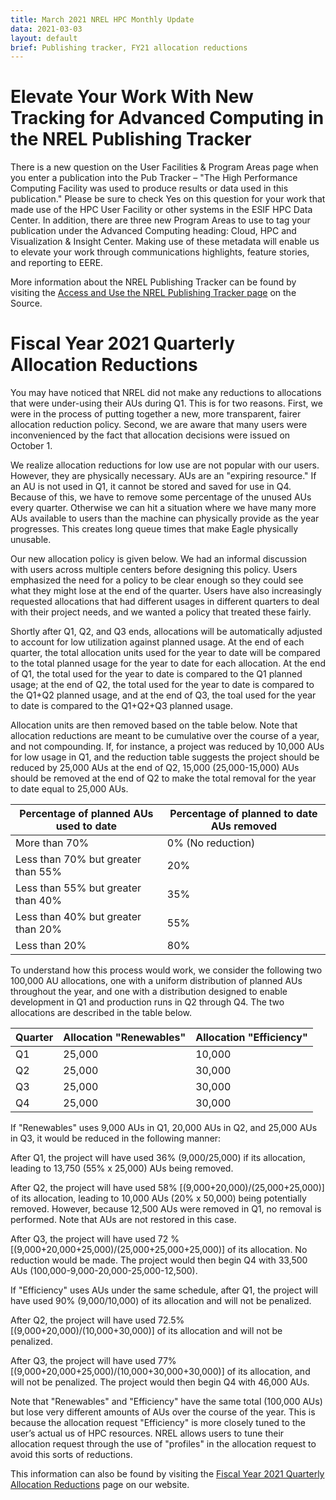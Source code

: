 ```yaml
---
title: March 2021 NREL HPC Monthly Update
data: 2021-03-03
layout: default
brief: Publishing tracker, FY21 allocation reductions
---
```


# Elevate Your Work With New Tracking for Advanced Computing in the NREL Publishing Tracker

There is a new question on the User Facilities & Program Areas page when you enter a publication into the Pub Tracker 
– "The High Performance Computing Facility was used to produce results or data used in this publication." Please be 
sure to check Yes on this question for your work that made use of the HPC User Facility or other systems in the ESIF 
HPC Data Center. In addition, there are three new Program Areas to use to tag your publication under the Advanced 
Computing heading: Cloud, HPC and Visualization & Insight Center. Making use of these metadata will enable us to 
elevate your work through communications highlights, feature stories, and reporting to EERE.

More information about the NREL Publishing Tracker can  be found by visiting the 
[Access and Use the NREL Publishing Tracker page](https://thesource.nrel.gov/publishing/) on the Source. 


# Fiscal Year 2021 Quarterly Allocation Reductions

You may have noticed that NREL did not make any reductions to allocations that were under-using their AUs during Q1. 
This is for two reasons. First, we were in the process of putting together a new, more transparent, fairer allocation 
reduction policy. Second, we are aware that many users were inconvenienced by the fact that allocation decisions were 
issued on October 1.
 
We realize allocation reductions for low use are not popular with our users. However, they are physically necessary. AUs 
are an "expiring resource." If an AU is not used in Q1, it cannot be stored and saved for use in Q4. Because of this, 
we have to remove some percentage of the unused AUs every quarter. Otherwise we can hit a situation where we have many 
more AUs available to users than the machine can physically provide as the year progresses. This creates long queue times 
that make Eagle physically unusable.
 
Our new allocation policy is given below.  We had an informal discussion with users across multiple centers before designing 
this policy. Users emphasized the need for a policy to be clear enough so they could see what they might lose at the end of 
the quarter. Users have also increasingly requested allocations that had different usages in different quarters to deal with 
their project needs, and we wanted a policy that treated these fairly.     
 
Shortly after Q1, Q2, and Q3 ends, allocations will be automatically adjusted to account for low utilization against 
planned usage. At the end of each quarter, the total allocation units used for the year to date will be compared to 
the total planned usage for the year to date for each allocation. At the end of Q1, the total used for the year to 
date is compared to the Q1 planned usage; at the end of Q2, the total used for the year to date is compared to the 
Q1+Q2 planned usage, and at the end of Q3, the toal used for the year to date is compared to the Q1+Q2+Q3 planned usage. 
 
Allocation units are then removed based on the table below. Note that allocation reductions are meant to be cumulative 
over the course of a year, and not compounding. If, for instance, a project was reduced by 10,000 AUs for low usage 
in Q1, and the reduction table suggests the project should be reduced by 25,000 AUs at the end of Q2, 15,000 
(25,000-15,000) AUs should be removed at the end of Q2 to make the total removal for the year to date equal to 25,000 AUs.


| Percentage of planned AUs used to date | Percentage of planned to date AUs removed | 
|----------------------------------------|-------------------------------------------|
|More than 70%                           | 0% (No reduction)                         |
|Less than 70% but greater than 55%      | 20% 										 |
|Less than 55% but greater than 40%      | 35%										 | 
|Less than 40% but greater than 20%      | 55% 										 |
|Less than 20%                           | 80%  									 |


To understand how this process would work, we consider the following two 100,000 AU allocations, one with a 
uniform distribution of planned AUs throughout the year, and one with a distribution designed to enable development
in Q1 and production runs in Q2 through Q4. The two allocations are described in the table below.

| Quarter | Allocation "Renewables" | Allocation "Efficiency"|
|---------|-------------------------|------------------------|
| Q1 	  | 25,000 	                | 10,000                 |
| Q2 	  | 25,000 	                | 30,000                 |
| Q3 	  | 25,000 	                | 30,000                 |
| Q4 	  | 25,000 	                | 30,000                 |

If "Renewables" uses 9,000 AUs in Q1, 20,000 AUs in Q2, and 25,000 AUs in Q3, it would be reduced in the following manner: 
 
After Q1, the project will have used 36% (9,000/25,000) if its allocation, leading to 13,750 (55% x 25,000) AUs being removed.    
 
After Q2, the project will have used 58% [(9,000+20,000)/(25,000+25,000)] of its allocation, leading to 10,000 AUs 
(20% x 50,000) being potentially removed. However, because 12,500 AUs were removed in Q1, no removal is performed. Note 
that AUs are not restored in this case. 
 
After Q3, the project will have used 72 % [(9,000+20,000+25,000)/(25,000+25,000+25,000)] of its allocation. No reduction 
would be made. The project would then begin Q4 with 33,500 AUs (100,000-9,000-20,000-25,000-12,500). 
 
If "Efficiency" uses AUs under the same schedule, after Q1, the project will have used 90% (9,000/10,000) of its 
allocation and will not be penalized. 
 
After Q2, the project will have used 72.5% [(9,000+20,000)/(10,000+30,000)] of its allocation and will not be penalized. 
 
After Q3, the project will have used 77% [(9,000+20,000+25,000)/(10,000+30,000+30,000)] of its allocation, and will not be 
penalized. The project would then begin Q4 with 46,000 AUs.  
 
Note that "Renewables" and "Efficiency" have the same total (100,000 AUs) but lose very different amounts of AUs over 
the course of the year. This is because the allocation request "Efficiency" is more closely tuned to the user’s actual 
us of HPC resources. NREL allows users to tune their allocation request through the use of "profiles" in the allocation 
request to avoid this sorts of reductions.

This information can also be found by visiting the 
[Fiscal Year 2021 Quarterly Allocation Reductions](https://www.nrel.gov/hpc/resource-allocation-reduction.html) page on our website.

